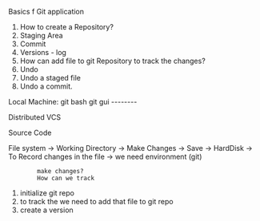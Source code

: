 Basics f Git application
1. How to create a Repository?
2. Staging Area
3. Commit 
4. Versions - log
5. How can add file to git Repository to track the changes?
6. Undo
7. Undo a staged file
8. Undo a commit.



Local Machine:
    git bash
    git gui
    --------

Distributed VCS

Source Code


File system -> Working Directory    -> Make Changes -> Save -> HardDisk
            -> To Record changes in the file -> we need environment (git)
            
            make changes?
            How can we track

1. initialize git repo
2. to track the we need to add that file to git repo
3. create a version